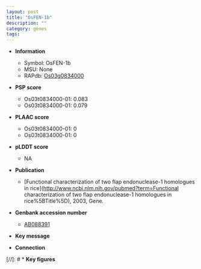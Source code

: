 ```yaml
---
layout: post
title: "OsFEN-1b"
description: ""
category: genes
tags: 
---
```


* **Information**  
    + Symbol: OsFEN-1b  
    + MSU: None  
    + RAPdb: [Os03g0834000](http://rapdb.dna.affrc.go.jp/viewer/gbrowse_details/irgsp1?name=Os03g0834000)  

* **PSP score**  
    + Os03t0834000-01: 0.083 
    + Os03t0834000-01: 0.079 

* **PLAAC score**  
    + Os03t0834000-01: 0 
    + Os03t0834000-01: 0 

* **pLDDT score**
    + NA


* **Publication**  
    + [Functional characterization of two flap endonuclease-1 homologues in rice](http://www.ncbi.nlm.nih.gov/pubmed?term=Functional characterization of two flap endonuclease-1 homologues in rice%5BTitle%5D), 2003, Gene.

* **Genbank accession number**  
    + [AB088391](http://www.ncbi.nlm.nih.gov/nuccore/AB088391)

* **Key message**  

* **Connection**  

[//]: # * **Key figures**  


